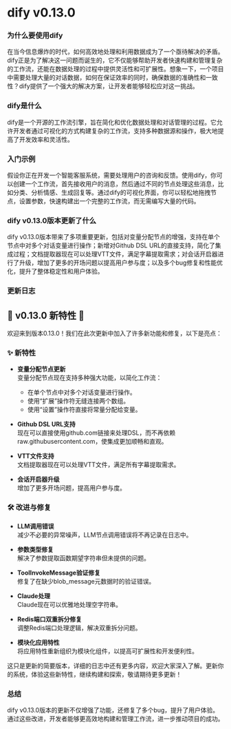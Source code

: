 # dify v0.13.0
### 为什么要使用dify

在当今信息爆炸的时代，如何高效地处理和利用数据成为了一个亟待解决的矛盾。dify正是为了解决这一问题而诞生的，它不仅能够帮助开发者快速构建和管理复杂的工作流，还能在数据处理的过程中提供灵活性和可扩展性。想象一下，一个项目中需要处理大量的对话数据，如何在保证效率的同时，确保数据的准确性和一致性？dify提供了一个强大的解决方案，让开发者能够轻松应对这一挑战。

### dify是什么

dify是一个开源的工作流引擎，旨在简化和优化数据处理和对话管理的过程。它允许开发者通过可视化的方式构建复杂的工作流，支持多种数据源和操作，极大地提高了开发效率和灵活性。

### 入门示例

假设你正在开发一个智能客服系统，需要处理用户的咨询和反馈。使用dify，你可以创建一个工作流，首先接收用户的消息，然后通过不同的节点处理这些消息，比如分类、分析情感、生成回复等。通过dify的可视化界面，你可以轻松地拖拽节点，设置参数，快速构建出一个完整的工作流，而无需编写大量的代码。

### dify v0.13.0版本更新了什么

dify v0.13.0版本带来了多项重要更新，包括对变量分配节点的增强，支持在单个节点中对多个对话变量进行操作；新增对Github DSL URL的直接支持，简化了集成过程；文档提取器现在可以处理VTT文件，满足字幕提取需求；对会话开启器进行了升级，增加了更多的开场问题以提高用户参与度；以及多个bug修复和性能优化，提升了整体稳定性和用户体验。

### 更新日志

## 🚀 v0.13.0 新特性 🚀
欢迎来到版本0.13.0！我们在此次更新中加入了许多新功能和修复，以下是亮点：

### ✨ 新特性
- **变量分配节点更新**  
  变量分配节点现在支持多种强大功能，以简化工作流：  
  - 在单个节点中对多个对话变量进行操作。  
  - 使用“扩展”操作符无缝连接两个数组。  
  - 使用“设置”操作符直接将常量分配给变量。  

- **Github DSL URL支持**  
  现在可以直接使用github.com链接来处理DSL，而不再依赖raw.githubusercontent.com，使集成更加顺畅和直观。

- **VTT文件支持**  
  文档提取器现在可以处理VTT文件，满足所有字幕提取需求。

- **会话开启器升级**  
  增加了更多开场问题，提高用户参与度。

### 🛠️ 改进与修复
- **LLM调用错误**  
  减少不必要的异常噪声，LLM节点调用错误将不再记录在日志中。

- **参数类型修复**  
  解决了参数提取函数期望字符串但未提供的问题。

- **ToolInvokeMessage验证修复**  
  修复了在缺少blob_message元数据时的验证错误。

- **Claude处理**  
  Claude现在可以优雅地处理空字符串。

- **Redis端口双重拆分修复**  
  调整Redis端口处理逻辑，解决双重拆分问题。

- **模块化应用特性**  
  将应用特性重新组织为模块化组件，以提高可扩展性和开发便利性。

这只是更新的简要版本，详细的日志中还有更多内容，欢迎大家深入了解。更新你的系统，体验这些新特性，继续构建和探索，敬请期待更多更新！ 

### 总结

dify v0.13.0版本的更新不仅增强了功能，还修复了多个bug，提升了用户体验。通过这些改进，开发者能够更高效地构建和管理工作流，进一步推动项目的成功。